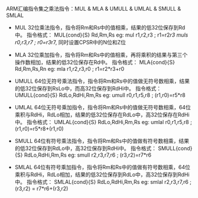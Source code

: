 ARM汇编指令集之乘法指令：MUL & MLA & UMULL & UMLAL & SMULL & SMLAL

* MUL
32位乘法指令，指令将Rm和Rs中的值相乘，结果的低32位保存到Rd中。
指令格式：
MUL{cond}{S} Rd,Rm,Rs
eg:
mul r1,r2,r3        ; r1=r2*r3
muls  r0,r3,r7     ; r0=r3*r7, 同时设置CPSR中的N位和Z位

* MLA
32位乘加指令，指令将Rm和Rs中的值相乘，再将乘积的结果与第三个操作数相加，结果的低32位保存在Rd中。
指令格式：
MLA{cond}{S} Rd,Rm,Rs,Rn
eg:
mla r1,r2,r3,r0     ; r1=r2*r3+r0

* UMULL
64位无符号乘法指令，指令将Rm和Rs中的值做无符号数相乘，结果的低32位保存到RsLo中，而高32位保存到RdHi中。
指令格式：
UMULL{cond}{S} RdLo,RdHi,Rm,Rs
eg:
umull r0,r1,r5,r8     ; (r1,r0)=r5*r8

* UMLAL
64位无符号乘加指令，指令将Rm和Rs中的值做无符号数相乘，64位乘积与RdHi，RdLo相加，结果的低32位保存在RdLo中，高32位保存在RdHi中。
指令格式：
UMLAL{cond}{S} RdLo,RdHi,Rm,Rs
eg:
umlal r0,r1,r5,r8     ; (r1,r0)=r5*r8+(r1,r0)

* SMULL
64位有符号乘法指令，指令将Rm和Rs中的值做有符号数相乘，结果的低32位保存到RdLo中，高32位保存到RdHi中。
指令格式：
SMULL{cond}{S}  RdLo,RdHi,Rm,Rs
eg:
smull  r2,r3,r7,r6      ; (r3,r2)=r7*r6

* SMLAL
64位有符号乘加指令，指令将Rm和Rs中的值做有符号数相乘，64位乘积与RdHi，RdLo相加，结果的低32位保存到RdLo中，高32位保存到RdHi中。
指令格式：
SMLAL{cond}{S}  RdLo,RdHi,Rm,Rs
eg:
smlal  r2,r3,r7,r6   ; (r3,r2) = r7*r6+(r3,r2)
